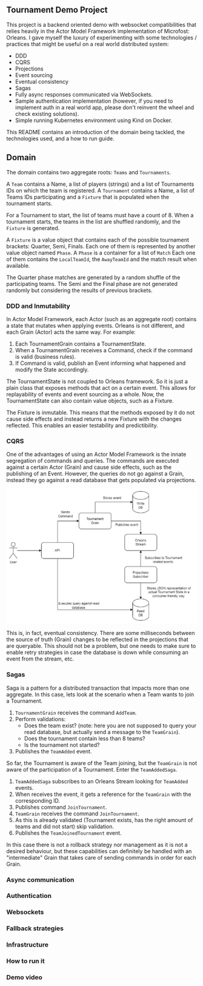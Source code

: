 ## Tournament Demo Project

This project is a backend oriented demo with websocket compatibilities that relies heavily in the Actor Model Framework implementation of Microfost: Orleans.
I gave myself the luxury of experimenting with some technologies / practices that might be useful on a real world distributed system:

- DDD
- CQRS
- Projections
- Event sourcing
- Eventual consistency
- Sagas
- Fully async responses communicated via WebSockets.
- Sample authentication implementation (however, if you need to implement auth in a real world app, please don't reinvent the wheel and check existing solutions).
- Simple running Kubernetes environment using Kind on Docker.

This README contains an introduction of the domain being tackled, the technologies used, and a how to run guide.

## Domain

The domain contains two aggregate roots: `Teams` and `Tournaments`.

A `Team` contains a Name, a list of players (strings) and a list of Tournaments IDs on which the team is registered.
A `Tournament` contains a Name, a list of Teams IDs participating and a `Fixture` that is populated when the tournament starts.

For a Tournament to start, the list of teams must have a count of 8. 
When a tournament starts, the teams in the list are shuffled randomly, and the `Fixture` is generated.

A `Fixture` is a value object that contains each of the possible tournament brackets: Quarter, Semi, Finals. Each one of them is represented by another value object named `Phase`.
A `Phase` is a container for a list of `Match` Each one of them contains the `LocalTeamId`, the `AwayTeamId` and the match result when available.

The Quarter phase matches are generated by a random shuffle of the participating teams.
The Semi and the Final phase are not generated randomly but considering the results of previous brackets.

### DDD and Inmutability

In Actor Model Framework, each Actor (such as an aggregate root) contains a state that mutates when applying events. Orleans is not different, and each Grain (Actor) acts the same way. For example:

1. Each TournamentGrain contains a TournamentState.
2. When a TournamentGrain receives a Command, check if the command is valid (business rules).
3. If Command is valid, publish an Event informing what happened and modify the State accordingly.

The TournamentState is not coupled to Orleans framework. So it is just a plain class that exposes methods that act on a certain event. This allows for replayability of events and event sourcing as a whole.
Now, the TournamentState can also contain value objects, such as a Fixture. 

The Fixture is inmutable. This means that the methods exposed by it do not cause side effects and instead returns a new Fixture with the changes reflected. This enables an easier testability and predictibility. 

### CQRS

One of the advantages of using an Actor Model Framework is the innate segregation of commands and queries. The commands are executed against a certain Actor (Grain) and cause side effects, such as the publishing of an Event.
However, the queries do not go against a Grain, instead they go against a read database that gets populated via projections.

![CQRS and projections.](/img/projections.drawio.png)

This is, in fact, eventual consistency. There are some milliseconds between the source of truth (Grain) changes to be reflected in the projections that are queryable. This should not be a problem, but one needs to make sure to enable retry strategies in case the database is down while consuming an event from the stream, etc.

### Sagas

Saga is a pattern for a distributed transaction that impacts more than one aggregate. In this case, lets look at the scenario when a Team wants to join a Tournament.

1. `TournamentGrain` receives the command `AddTeam`.
2. Perform validations:
	- Does the team exist? (note: here you are not supposed to query your read database, but actually send a message to the `TeamGrain`).
	- Does the tournament contain less than 8 teams?
	- Is the tournament not started?
3. Publishes the `TeamAdded` event.

So far, the Tournament is aware of the Team joining, but the `TeamGrain` is not aware of the participation of a Tournament. Enter the `TeamAddedSaga`.

1. `TeamAddedSaga` subscribes to an Orleans Stream looking for `TeamAdded` events.
2. When receives the event, it gets a reference for the `TeamGrain` with the corresponding ID.
3. Publishes command `JoinTournament`.
4. `TeamGrain` receives the command `JoinTournament`.
5. As this is already validated (Tournament exists, has the right amount of teams and did not start) skip validation.
6. Publishes the `TeamJoinedTournament` event.

In this case there is not a rollback strategy nor management as it is not a desired behaviour, but these capabilities can definitely be handled with an "intermediate" Grain that takes care of sending commands in order for each Grain.

### Async communication

### Authentication

### Websockets

### Fallback strategies

### Infrastructure

### How to run it

### Demo video



